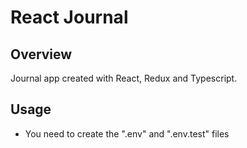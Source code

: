 # React Journal

## Overview

Journal app created with React, Redux and Typescript.

## Usage

* You need to create the ".env" and ".env.test" files
